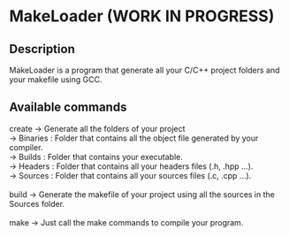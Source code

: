 # MakeLoader (WORK IN PROGRESS)

## Description

MakeLoader is a program that generate all your C/C++ project folders and your makefile using GCC.

## Available commands

create -> Generate all the folders of your project <br />
       -> Binaries : Folder that contains all the object file generated by your compiler. <br />
       -> Builds : Folder that contains your executable. <br />
       -> Headers : Folder that contains all your headers files (.h, .hpp ...). <br />
       -> Sources : Folder that contains all your sources files (.c, .cpp ...). <br />
<br />
build -> Generate the makefile of your project using all the sources in the Sources folder. <br />
<br />
make -> Just call the make commands to compile your program. <br />
